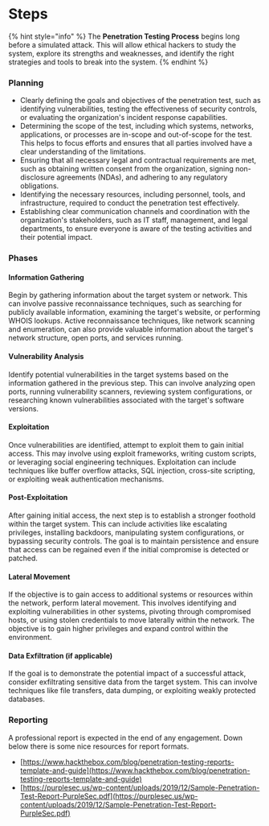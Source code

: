 # Steps

{% hint style="info" %}
The **Penetration Testing Process** begins long before a simulated attack. This will allow ethical hackers to study the system, explore its strengths and weaknesses, and identify the right strategies and tools to break into the system.
{% endhint %}

### Planning

* Clearly defining the goals and objectives of the penetration test, such as identifying vulnerabilities, testing the effectiveness of security controls, or evaluating the organization's incident response capabilities.
* Determining the scope of the test, including which systems, networks, applications, or processes are in-scope and out-of-scope for the test. This helps to focus efforts and ensures that all parties involved have a clear understanding of the limitations.
* Ensuring that all necessary legal and contractual requirements are met, such as obtaining written consent from the organization, signing non-disclosure agreements (NDAs), and adhering to any regulatory obligations.
* Identifying the necessary resources, including personnel, tools, and infrastructure, required to conduct the penetration test effectively.
* Establishing clear communication channels and coordination with the organization's stakeholders, such as IT staff, management, and legal departments, to ensure everyone is aware of the testing activities and their potential impact.

### Phases

#### Information Gathering

Begin by gathering information about the target system or network. This can involve passive reconnaissance techniques, such as searching for publicly available information, examining the target's website, or performing WHOIS lookups. Active reconnaissance techniques, like network scanning and enumeration, can also provide valuable information about the target's network structure, open ports, and services running.

#### Vulnerability Analysis

Identify potential vulnerabilities in the target systems based on the information gathered in the previous step. This can involve analyzing open ports, running vulnerability scanners, reviewing system configurations, or researching known vulnerabilities associated with the target's software versions.

#### Exploitation

Once vulnerabilities are identified, attempt to exploit them to gain initial access. This may involve using exploit frameworks, writing custom scripts, or leveraging social engineering techniques. Exploitation can include techniques like buffer overflow attacks, SQL injection, cross-site scripting, or exploiting weak authentication mechanisms.

#### Post-Exploitation&#x20;

After gaining initial access, the next step is to establish a stronger foothold within the target system. This can include activities like escalating privileges, installing backdoors, manipulating system configurations, or bypassing security controls. The goal is to maintain persistence and ensure that access can be regained even if the initial compromise is detected or patched.

#### Lateral Movement

If the objective is to gain access to additional systems or resources within the network, perform lateral movement. This involves identifying and exploiting vulnerabilities in other systems, pivoting through compromised hosts, or using stolen credentials to move laterally within the network. The objective is to gain higher privileges and expand control within the environment.

#### Data Exfiltration (if applicable)

If the goal is to demonstrate the potential impact of a successful attack, consider exfiltrating sensitive data from the target system. This can involve techniques like file transfers, data dumping, or exploiting weakly protected databases.

### Reporting

A professional report is expected in the end of any engagement. Down below there is some nice resources for report formats.

* [https://www.hackthebox.com/blog/penetration-testing-reports-template-and-guide](https://www.hackthebox.com/blog/penetration-testing-reports-template-and-guide)
* [https://purplesec.us/wp-content/uploads/2019/12/Sample-Penetration-Test-Report-PurpleSec.pdf](https://purplesec.us/wp-content/uploads/2019/12/Sample-Penetration-Test-Report-PurpleSec.pdf)

